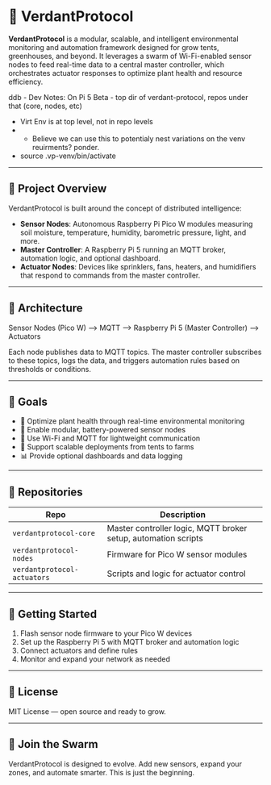 # 🌿 VerdantProtocol

**VerdantProtocol** is a modular, scalable, and intelligent environmental monitoring and automation framework designed for grow tents, greenhouses, and beyond. It leverages a swarm of Wi-Fi-enabled sensor nodes to feed real-time data to a central master controller, which orchestrates actuator responses to optimize plant health and resource efficiency.

ddb - Dev Notes:
On Pi 5 Beta - top dir of verdant-protocol, repos under that (core, nodes, etc)
 - Virt Env is at top level, not in repo levels
 - - Believe we can use this to potentialy nest variations on the venv reuirments?  ponder.
 - source .vp-venv/bin/activate

---

## 🧠 Project Overview

VerdantProtocol is built around the concept of distributed intelligence:

- **Sensor Nodes**: Autonomous Raspberry Pi Pico W modules measuring soil moisture, temperature, humidity, barometric pressure, light, and more.
- **Master Controller**: A Raspberry Pi 5 running an MQTT broker, automation logic, and optional dashboard.
- **Actuator Nodes**: Devices like sprinklers, fans, heaters, and humidifiers that respond to commands from the master controller.

---

## 🧬 Architecture
Sensor Nodes (Pico W) --> MQTT --> Raspberry Pi 5 (Master Controller) --> Actuators

Each node publishes data to MQTT topics. The master controller subscribes to these topics, logs the data, and triggers automation rules based on thresholds or conditions.

---

## 🎯 Goals

- 🌱 Optimize plant health through real-time environmental monitoring
- 🔧 Enable modular, battery-powered sensor nodes
- 📡 Use Wi-Fi and MQTT for lightweight communication
- 🧩 Support scalable deployments from tents to farms
- 📊 Provide optional dashboards and data logging

---

## 📁 Repositories

| Repo | Description |
|------|-------------|
| `verdantprotocol-core` | Master controller logic, MQTT broker setup, automation scripts |
| `verdantprotocol-nodes` | Firmware for Pico W sensor modules |
| `verdantprotocol-actuators` | Scripts and logic for actuator control |

---

## 🚀 Getting Started

1. Flash sensor node firmware to your Pico W devices
2. Set up the Raspberry Pi 5 with MQTT broker and automation logic
3. Connect actuators and define rules
4. Monitor and expand your network as needed

---

## 📜 License

MIT License — open source and ready to grow.

---

## 🤖 Join the Swarm

VerdantProtocol is designed to evolve. Add new sensors, expand your zones, and automate smarter. This is just the beginning.
